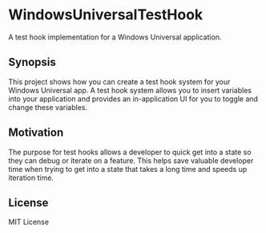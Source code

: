 # WindowsUniversalTestHook
A test hook implementation for a Windows Universal application.

## Synopsis

This project shows how you can create a test hook system for your Windows Universal app. A test hook system allows you to insert variables into your application and provides an in-application UI for you to toggle and change these variables.

## Motivation

The purpose for test hooks allows a developer to quick get into a state so they can debug or iterate on a feature. This helps save valuable developer time when trying to get into a state that takes a long time and speeds up iteration time.

## License

MIT License